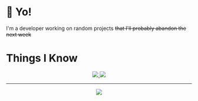 # 👋 Yo!

I'm a developer working on random projects ~~that I'll probably abandon the next week~~

# Things I Know

<p align="center">
  <a href="https://skillicons.dev">
    <img src="https://skillicons.dev/icons?i=js,ts,html,css,scss,dart,rust,prisma,linux,bash,discord,bots,docker,figma,flutter"/>
    <img src="https://skillicons.dev/icons?i=git,lua,nextjs,nim,nodejs,py,react,solidity,tailwind,vim,vscode"/>
  </a>
</p>

<hr>
<p align="center">
  <img src="https://lanyard-profile-readme.vercel.app/api/196252989076275200" />
</p>
